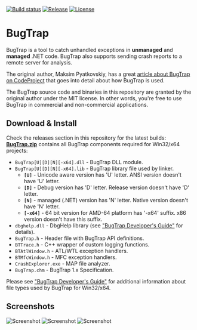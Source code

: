 [![Build status](https://ci.appveyor.com/api/projects/status/73nrgph9by0pgeb0?svg=true)](https://ci.appveyor.com/project/bchavez/bugtrap) [![Release](https://img.shields.io/github/release/bchavez/BugTrap.svg)](https://github.com/bchavez/BugTrap/releases) [![License](https://img.shields.io/github/license/bchavez/BugTrap.svg)](https://raw.githubusercontent.com/bchavez/BugTrap/master/LICENSE)

# BugTrap

BugTrap is a tool to catch unhandled exceptions in **unmanaged** and **managed** .NET code. BugTrap also supports sending crash reports to a remote server for analysis.

The original author, Maksim Pyatkovskiy, has a great [article about BugTrap on CodeProject](http://www.codeproject.com/Articles/14618/Catch-All-Bugs-with-BugTrap) that goes into detail about how BugTrap is used.

The BugTrap source code and binaries in this repository are granted by the original author under the MIT license. In other words, you're free to use BugTrap in commercial and non-commercial applications.

## Download & Install
Check the releases section in this repository for the latest builds:
[**BugTrap.zip**](https://github.com/bchavez/BugTrap/releases) contains all BugTrap components required for Win32/x64 projects:

* `BugTrap[U][D][N][-x64].dll` - BugTrap DLL module.
* `BugTrap[U][D][N][-x64].lib` - BugTrap library file used by linker.
  * **`[U]`** - Unicode aware version has 'U' letter. ANSI version doesn't have 'U' letter.
  * **`[D]`** - Debug version has 'D' letter. Release version doesn't have 'D' letter.
  * **`[N]`** - managed (.NET) version has 'N' letter. Native version doesn't have 'N' letter.
  * **`[-x64]`** - 64 bit version for AMD-64 platform has '-x64' suffix. x86 version doesn't have this suffix.
* `dbghelp.dll` - DbgHelp library (see ["BugTrap Developer's Guide"](https://raw.githubusercontent.com/bchavez/BugTrap/master/docs/BugTrap.pdf)                                      for details).
* `BugTrap.h` - Header file with BugTrap API definitions.
* `BTTrace.h` - C++ wrapper of custom logging functions.
* `BTAtlWindow.h` - ATL/WTL exception handlers.
* `BTMfcWindow.h` - MFC exception handlers.
* `CrashExplorer.exe` - MAP file analyzer.
* `BugTrap.chm` - BugTrap 1.x Specification.

Please see ["BugTrap Developer's Guide"](https://raw.githubusercontent.com/bchavez/BugTrap/master/docs/BugTrap.pdf) for additional information about file types used by BugTrap for Win32/x64.

## Screenshots
![Screenshot](https://raw.githubusercontent.com/bchavez/BugTrap/master/doc/Screenshot2.png)
![Screenshot](https://raw.githubusercontent.com/bchavez/BugTrap/master/doc/Screenshot3.png)
![Screenshot](https://raw.githubusercontent.com/bchavez/BugTrap/master/doc/Screenshot4.png)


